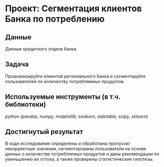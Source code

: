 # Проект: Сегментация клиентов Банка по потреблению

## Данные
Данные кредитного отдела банка.

## Задача
Проанализируйте клиентов регионального банка и сегментируйте пользователей по количеству потребляемых продуктов.

## Используемые инструменты (в т.ч. библиотеки)
*python (pandas, numpy, matplotlib, seaborn, sidetable, scipy, sklearn)*

## Достигнутый результат
В ходе исследования определены и обработаны пропуски/некорректные значения, сегментированы пользователи на основе данных о количестве потребляемых продуктов и даны рекомендации по уменьшению их оттока, а также проверены статистические гипотезы.
